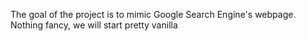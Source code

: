 The goal of the project is to mimic Google Search Engine's webpage. Nothing fancy, we will start pretty vanilla